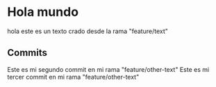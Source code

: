 # Hola mundo
hola este es un texto crado desde la rama "feature/text"
## Commits
Este es mi segundo commit en mi rama "feature/other-text"
Este es mi tercer commit en mi rama "feature/other-text"
